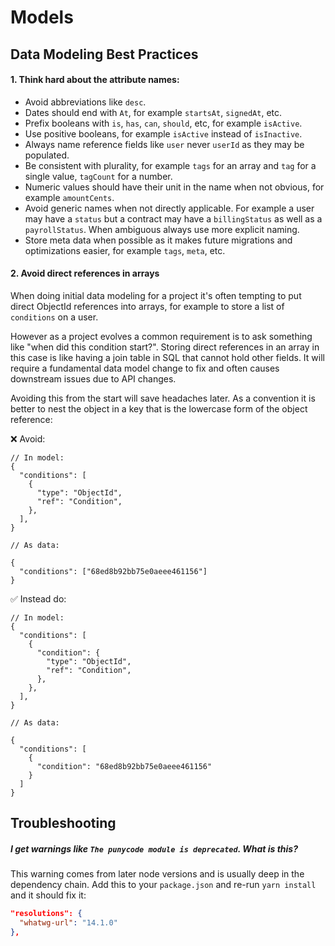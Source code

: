 # Models

## Data Modeling Best Practices

#### 1. Think hard about the attribute names:

- Avoid abbreviations like `desc`.
- Dates should end with `At`, for example `startsAt`, `signedAt`, etc.
- Prefix booleans with `is`, `has`, `can`, `should`, etc, for example `isActive`.
- Use positive booleans, for example `isActive` instead of `isInactive`.
- Always name reference fields like `user` never `userId` as they may be populated.
- Be consistent with plurality, for example `tags` for an array and `tag` for a single value, `tagCount` for a number.
- Numeric values should have their unit in the name when not obvious, for example `amountCents`.
- Avoid generic names when not directly applicable. For example a user may have a `status` but a contract may have a
  `billingStatus` as well as a `payrollStatus`. When ambiguous always use more explicit naming.
- Store meta data when possible as it makes future migrations and optimizations easier, for example `tags`, `meta`, etc.

#### 2. Avoid direct references in arrays

When doing initial data modeling for a project it's often tempting to put direct ObjectId references into arrays, for
example to store a list of `conditions` on a user.

However as a project evolves a common requirement is to ask something like "when did this condition start?". Storing
direct references in an array in this case is like having a join table in SQL that cannot hold other fields. It will
require a fundamental data model change to fix and often causes downstream issues due to API changes.

Avoiding this from the start will save headaches later. As a convention it is better to nest the object in a key that is
the lowercase form of the object reference:

❌ Avoid:

```jsonc
// In model:
{
  "conditions": [
    {
      "type": "ObjectId",
      "ref": "Condition",
    },
  ],
}

// As data:

{
  "conditions": ["68ed8b92bb75e0aeee461156"]
}

```

✅ Instead do:

```jsonc
// In model:
{
  "conditions": [
    {
      "condition": {
        "type": "ObjectId",
        "ref": "Condition",
      },
    },
  ],
}

// As data:

{
  "conditions": [
    {
      "condition": "68ed8b92bb75e0aeee461156"
    }
  ]
}

```

## Troubleshooting

##### I get warnings like `The punycode module is deprecated`. What is this?

This warning comes from later node versions and is usually deep in the dependency chain. Add this to your `package.json`
and re-run `yarn install` and it should fix it:

```json
"resolutions": {
  "whatwg-url": "14.1.0"
},
```
